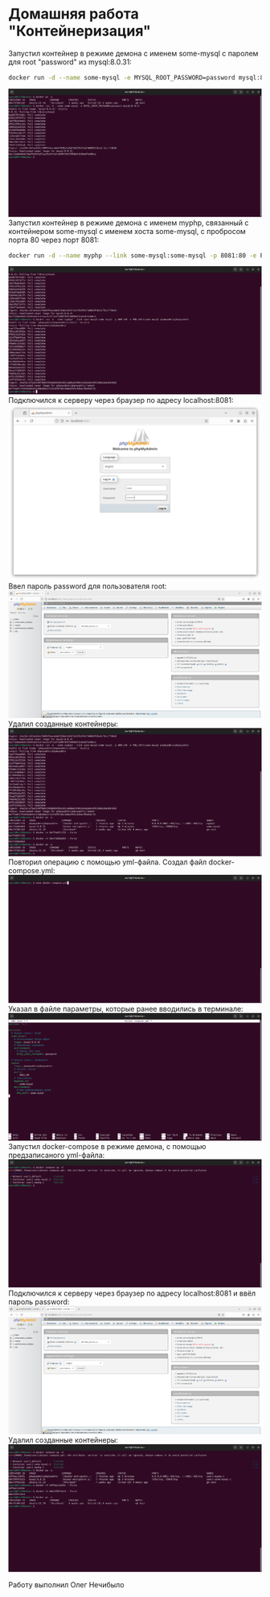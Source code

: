 # Домашняя работа "Контейнеризация"
Запустил контейнер в режиме демона с именем some-mysql с паролем для root "password" из mysql:8.0.31:
```sh
docker run -d --name some-mysql -e MYSQL_ROOT_PASSWORD=password mysql:8.0.31
```
![run some-mysql](/ScreenShots/1_mysql.png)
Запустил контейнер в режиме демона с именем myphp, связанный с контейнером some-mysql с именем хоста some-mysql, с пробросом порта 80 через порт 8081:
```sh
docker run -d --name myphp --link some-mysql:some-mysql -p 8081:80 -e PMA_HOST=some-mysql phpmyadmin/phpmyadmin
```
![run myphp](/ScreenShots/2_myphp.png)
Подключился к серверу через браузер по адресу localhost:8081:
![brouser](/ScreenShots/3_pw.png)
Ввел пароль password для пользователя root:
![brouser](/ScreenShots/4_web.png)
Удалил созданные контейнеры:
![remove](/ScreenShots/5_rm.png)
Повторил операцию с помощью yml-файла.
Создал файл docker-compose.yml:
![nano docker-compose.yml](/ScreenShots/6_yml.png)
Указал в файле параметры, которые ранее вводились в терминале:
![docker-compose.yml](/ScreenShots/7_nano.png)
Запустил docker-compose в режиме демона, с помощью предзаписаного yml-файла:
![docker compose](/ScreenShots/8_up.png)
Подключился к серверу через браузер по адресу localhost:8081 и ввёл пароль password:
![web brouser](/ScreenShots/9_web.png)
Удалил созданные контейнеры:
![remove](/ScreenShots/10_rm.png)

Работу выполнил Олег Нечибыло